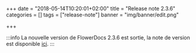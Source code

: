 +++
date = "2018-05-14T10:20:01+02:00"
title = "Release note 2.3.6"
categories = []
tags = ["release-note"]
banner = "img/banner/edit.png"

+++

:::info
La nouvelle version de FlowerDocs 2.3.6 est sortie, la note de version est disponible [ici](broken-link.md).
:::